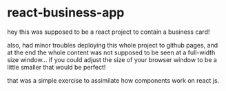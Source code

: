 # react-business-app

hey this was supposed to be a react project to contain a business card!

also, had minor troubles deploying this whole project to github pages, and at the end the whole content was not supposed to be seen at a full-width size window...
if you could adjust the size of your browser window to be a little smaller that would be perfect!

that was a simple exercise to assimilate how components work on react js.

